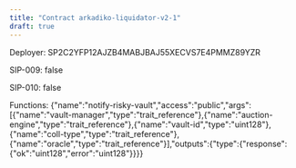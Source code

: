 ```yaml
---
title: "Contract arkadiko-liquidator-v2-1"
draft: true
---
```

Deployer: SP2C2YFP12AJZB4MABJBAJ55XECVS7E4PMMZ89YZR

SIP-009: false

SIP-010: false

Functions:
{"name":"notify-risky-vault","access":"public","args":[{"name":"vault-manager","type":"trait_reference"},{"name":"auction-engine","type":"trait_reference"},{"name":"vault-id","type":"uint128"},{"name":"coll-type","type":"trait_reference"},{"name":"oracle","type":"trait_reference"}],"outputs":{"type":{"response":{"ok":"uint128","error":"uint128"}}}}
